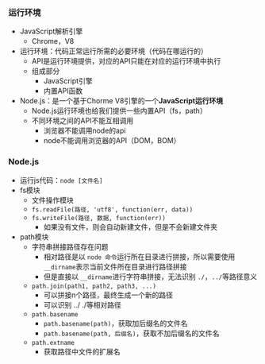 ### 运行环境

- JavaScript解析引擎
  - Chrome，V8
- 运行环境：代码正常运行所需的必要环境（代码在哪运行的）
  - API是运行环境提供，对应的API只能在对应的运行环境中执行
  - 组成部分
    - JavaScript引擎
    - 内置API函数
- Node.js：是一个基于Chorme V8引擎的一个**JavaScript运行环境**
  - Node.js运行环境也给我们提供一些内置API（fs，path）
  - 不同环境之间的API不能互相调用
    - 浏览器不能调用node的api
    - node不能调用浏览器的API（DOM，BOM）

### Node.js

- 运行js代码：`node [文件名]`
- fs模块
  - 文件操作模块
  - `fs.readFile(路径, 'utf8', function(err, data))`
  - `fs.writeFile(路径, 数据, function(err))`
    - 如果没有文件，则会自动新建文件，但是不会新建文件夹
- path模块
  - 字符串拼接路径存在问题
    - 相对路径是以 `node 命令`运行所在目录进行拼接，所以需要使用 `__dirname`表示当前文件所在目录进行路径拼接
    - 但是直接以 `__dirname`进行字符串拼接，无法识别 `./`，`../`等路径意义
  - `path.join(path1, path2, path3, ...)`
    - 可以拼接n个路径，最终生成一个新的路径
    - 可以识别 ../ ./等相对路径
  - `path.basename`
    - `path.basename(path)`，获取加后缀名的文件名
    - `path.basename(path, 后缀名)`，获取不加后缀名的文件名
  - `path.extname`
    - 获取路径中文件的扩展名